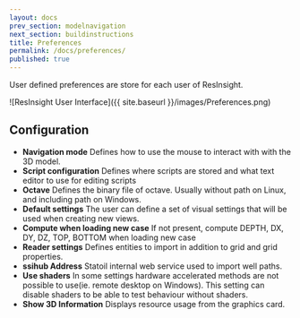 ```yaml
---
layout: docs
prev_section: modelnavigation
next_section: buildinstructions
title: Preferences
permalink: /docs/preferences/
published: true
---
```


User defined preferences are store for each user of ResInsight.

![ResInsight User Interface]({{ site.baseurl }}/images/Preferences.png)

## Configuration

- **Navigation mode** Defines how to use the mouse to interact with with the 3D model.
- **Script configuration** Defines where scripts are stored and what text editor to use for editing scripts
- **Octave** Defines the binary file of octave. Usually without path on Linux, and including path on Windows.
-  **Default settings** The user can define a set of visual settings that will be used when creating new views.
-  **Compute when loading new case** If not present, compute DEPTH, DX, DY, DZ, TOP, BOTTOM when loading new case
-  **Reader settings** Defines entities to import in addition to grid and grid properties.
-  **ssihub Address** Statoil internal web service used to import well paths.
-  **Use shaders** In some settings hardware accelerated methods are not possible to use(ie. remote desktop on Windows). This setting can disable shaders to be able to test behaviour without shaders.
-  **Show 3D Information** Displays resource usage from the graphics card.

